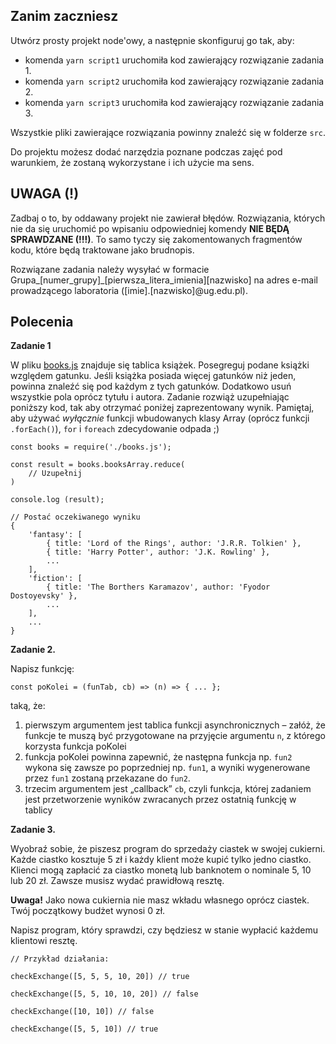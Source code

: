 ## Zanim zaczniesz

Utwórz prosty projekt node'owy, a następnie skonfiguruj go tak, aby:
* komenda `yarn script1` uruchomiła kod zawierający rozwiązanie zadania 1.
* komenda `yarn script2` uruchomiła kod zawierający rozwiązanie zadania 2.
* komenda `yarn script3` uruchomiła kod zawierający rozwiązanie zadania 3. 

Wszystkie pliki zawierające rozwiązania powinny znaleźć się w folderze `src`. 

Do projektu możesz dodać narzędzia poznane podczas zajęć pod warunkiem, że zostaną wykorzystane i ich użycie ma sens.


## UWAGA (!)

Zadbaj o to, by oddawany projekt nie zawierał błędów. Rozwiązania, których nie da się uruchomić po wpisaniu odpowiedniej komendy **NIE BĘDĄ SPRAWDZANE (!!!)**. To samo tyczy się zakomentowanych fragmentów kodu, które będą traktowane jako brudnopis. 


Rozwiązane zadania należy wysyłać w formacie Grupa_[numer_grupy]_[pierwsza_litera_imienia][nazwisko] na adres e-mail prowadzącego laboratoria ([imie].[nazwisko]@ug.edu.pl).

## Polecenia 

**Zadanie 1** 

W pliku [books.js](/books.js) znajduje się tablica książek. Posegreguj podane książki względem gatunku. Jeśli książka posiada więcej gatunków niż jeden, powinna znaleźć się pod każdym z tych gatunków. Dodatkowo usuń wszystkie pola oprócz tytułu i autora. Zadanie rozwiąż uzupełniając poniższy kod, tak aby otrzymać poniżej zaprezentowany wynik.
Pamiętaj, aby używać *wyłącznie* funkcji wbudowanych klasy Array (oprócz funkcji `.forEach()`), `for` i `foreach` zdecydowanie odpada ;)

```
const books = require('./books.js');

const result = books.booksArray.reduce(
    // Uzupełnij
) 

console.log (result);
```

```
// Postać oczekiwanego wyniku
{
    'fantasy': [
        { title: 'Lord of the Rings', author: 'J.R.R. Tolkien' },
        { title: 'Harry Potter', author: 'J.K. Rowling' },
        ...
    ],
    'fiction': [
        { title: 'The Borthers Karamazov', author: 'Fyodor Dostoyevsky' },
        ...
    ],
    ...
}
```


**Zadanie 2.** 

Napisz funkcję:

`const poKolei = (funTab, cb) => (n) => { ... };`                    
                        

taką, że:
1. pierwszym argumentem jest tablica funkcji asynchronicznych – załóż, że funkcje te muszą być przygotowane na przyjęcie argumentu `n`, z którego korzysta funkcja poKolei
2. funkcja poKolei powinna zapewnić, że następna funkcja np. `fun2` wykona się zawsze po poprzedniej np. `fun1`, a wyniki wygenerowane przez `fun1` zostaną przekazane do `fun2`.
3. trzecim argumentem jest „callback” `cb`, czyli funkcja, której zadaniem jest przetworzenie wyników zwracanych przez ostatnią funkcję w tablicy


**Zadanie 3.** 

Wyobraź sobie, że piszesz program do sprzedaży ciastek w swojej cukierni. Każde ciastko kosztuje 5 zł i każdy klient może kupić tylko jedno ciastko.  
Klienci mogą zapłacić za ciastko monetą lub banknotem o nominale 5, 10 lub 20 zł. Zawsze musisz wydać prawidłową resztę. 

**Uwaga!** Jako nowa cukiernia nie masz wkładu własnego oprócz ciastek. Twój początkowy budżet wynosi 0 zł. 

Napisz program, który sprawdzi, czy będziesz w stanie wypłacić każdemu klientowi resztę.

```
// Przykład działania:

checkExchange([5, 5, 5, 10, 20]) // true

checkExchange([5, 5, 10, 10, 20]) // false

checkExchange([10, 10]) // false

checkExchange([5, 5, 10]) // true

```

